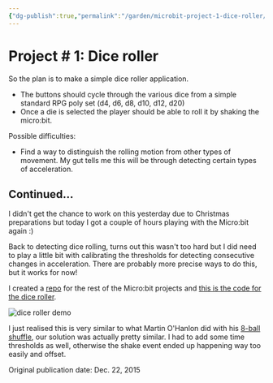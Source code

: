 ```yaml
---
{"dg-publish":true,"permalink":"/garden/microbit-project-1-dice-roller/","tags":["microbit","python","embedded","games"],"created":"2024-03-01T18:48:35.833+01:00","updated":"2024-03-01T18:57:07.297+01:00"}
---
```


# Project # 1: Dice roller

So the plan is to make a simple dice roller application.

- The buttons should cycle through the various dice from a simple standard RPG poly set (d4, d6, d8, d10, d12, d20)
- Once a die is selected the player should be able to roll it by shaking the micro:bit.

Possible difficulties:

- Find a way to distinguish the rolling motion from other types of movement. My gut tells me this will be through detecting certain types of acceleration.

## Continued...

I didn't get the chance to work on this yesterday due to Christmas preparations but today I got a couple of hours playing with the Micro:bit again :)

Back to detecting dice rolling, turns out this wasn't too hard but I did need to play a little bit with calibrating the thresholds for detecting consecutive changes in acceleration. There are probably more precise ways to do this, but it works for now!

I created a [repo](https://github.com/Geekfish/microbit-week/) for the rest of the Micro:bit projects and [this is the code for the dice roller](https://github.com/Geekfish/microbit-week/blob/master/dicer_roller.py).

![dice roller demo](http://i.giphy.com/d2Z6C1b3VckTDHpe.gif)

I just realised this is very similar to what Martin O'Hanlon did with his [8-ball shuffle](http://www.stuffaboutcode.com/2015/11/microbit-magic-8-ball-with-micropython.html), our solution was actually pretty similar. I had to add some time thresholds as well, otherwise the shake event ended up happening way too easily and offset.

Original publication date: Dec. 22, 2015